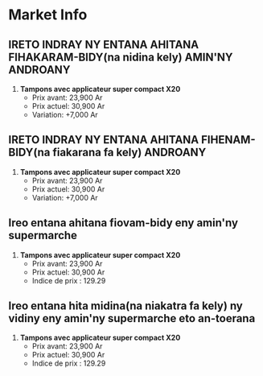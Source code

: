 # Market Info

## IRETO INDRAY NY ENTANA AHITANA FIHAKARAM-BIDY(na nidina kely) AMIN'NY ANDROANY

1. **Tampons avec applicateur super compact X20**
   - Prix avant: 23,900 Ar
   - Prix actuel: 30,900 Ar
   - Variation: +7,000 Ar

## IRETO INDRAY NY ENTANA AHITANA FIHENAM-BIDY(na fiakarana fa kely) ANDROANY

1. **Tampons avec applicateur super compact X20**
   - Prix avant: 23,900 Ar
   - Prix actuel: 30,900 Ar
   - Variation: +7,000 Ar

## Ireo entana ahitana fiovam-bidy eny amin'ny supermarche

1. **Tampons avec applicateur super compact X20**
   - Prix avant: 23,900 Ar
   - Prix actuel: 30,900 Ar
   - Indice de prix : 129.29

## Ireo entana hita midina(na niakatra fa kely) ny vidiny eny amin'ny supermarche eto an-toerana

1. **Tampons avec applicateur super compact X20**
   - Prix avant: 23,900 Ar
   - Prix actuel: 30,900 Ar
   - Indice de prix : 129.29

